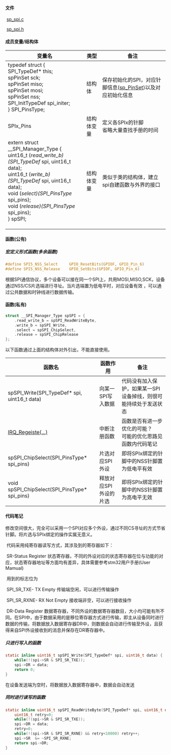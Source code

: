 



#### 文件

​	[sp_spi.c](../SPLib/BSP/sp_spi.c)

​	[sp_spi.h](../SPLib/BSP/sp_spi.c)

#### 成员变量/结构体

| 变量名                                                       | 类型       | 备注                                                         |
| ------------------------------------------------------------ | ---------- | ------------------------------------------------------------ |
| typedef struct {<br/>    SPI_TypeDef*        this;<br/>    spPinSet            sck;<br/>    spPinSet            miso;<br/>    spPinSet            mosi;<br/>    spPinSet            nss;<br/>    SPI_InitTypeDef     spi_initer;<br/>} SPI_PinsType; | 结构体     | 保存初始化的SPI，对应针脚信息([sp_PinSet](../SPLib/BSP/sp_gpio.h))以及对应初始化信息 |
| SPIx_Pins                                                    | 结构体变量 | 定义各SPIx的针脚<br />省略大量查找手册的时间                 |
| extern struct __SPI_Manager_Type {<br/>    uint16_t (*read_write_b)(SPI_TypeDef* spi, uint16_t data);<br/>    uint16_t (*write_b)(SPI_TypeDef* spi, uint16_t data);<br/>    void     (*select)(SPI_PinsType* spi_pins);<br/>    void     (*release)(SPI_PinsType* spi_pins);<br/>} spSPI; | 结构体变量 | 类似于类的结构体，建立spi自建函数与外界的接口                |
|                                                              |            |                                                              |
|                                                              |            |                                                              |
|                                                              |            |                                                              |

#### 函数(公有)

##### 宏定义形式函数(多余函数)

```c
#define SPI5_NSS_Select     GPIO_ResetBits(GPIOF, GPIO_Pin_6)
#define SPI5_NSS_Release    GPIO_SetBits(GPIOF, GPIO_Pin_6)
```

根据SPI通信协议，多个设备可以接在同一个SPI上，共用MOSI,MISO,SCK，设备通过NSS/CS片选端进行寻址。当片选端置为低电平时，对应设备有效 ，可以通过公共数据和时钟线进行数据传输。

#### 函数(私有)

```c
struct __SPI_Manager_Type spSPI = {
    .read_write_b = spSPI_ReadWriteByte,
    .write_b = spSPI_Write,
    .select = spSPI_ChipSelect,
    .release = spSPI_ChipRelease
};
```

以下函数通过上面的结构体对外引出，不能直接使用。

| 函数名                                             | 函数作用              | 备注                                                         |
| -------------------------------------------------- | --------------------- | ------------------------------------------------------------ |
| spSPI_Write(SPI_TypeDef* spi, uint16_t data)       | 向某一SPI写入数据     | 代码没有加入保护，如果某一SPI设备掉线，则很可能持续处于发送状态 |
| [IRQ_Regeiste(...)](./sp_irq/IRQ_Regeiste(...).md) | 中断注册函数          | 函数是否有进一步优化的可能？<br />可能的优化思路见函数内代码笔记 |
| spSPI_ChipSelect(SPI_PinsType* spi_pins)           | 片选对应SPI外设       | 即将SPIx绑定的针脚中的NSS针脚置为低电平有效                  |
| void spSPI_ChipSelect(SPI_PinsType* spi_pins)      | 释放对应SPI外设的片选 | 即将SPIx绑定的针脚中的NSS针脚置为高电平无效                  |

#### 代码笔记

​	修改空间很大，完全可以采用一个SPI对应多个外设，通过不同CS寻址的方式节省针脚。将片选与SPIx绑定的操作实属无意义。

​	代码采用纯寄存器读写方式，其涉及到的寄存器如下：

​	SR-Status Register 状态寄存器，不同的外设对应的状态寄存器在位与功能的对应，状态寄存器地址等方面均有差异，具体需要参考stm32用户手册(User Mamual)

​		用到的标志位为

​			SPI_SR_TXE- TX Empty 传输端空闲，可以进行传输操作

​			SPI_SR_RXNE- RX Not Empty 接收端非空，可以进行接收操作

​	DR-Data Register 数据寄存器，不同外设的数据寄存器数目，大小均可能有所不同。在SPI中，由于数据采用的是移位寄存器方式进行传输，即主从设备同时进行数据的传输，将数据放入数据寄存器DR中，则数据会自动进行传输至外设，且获得来自SPI外设接收到的消息并保存在DR寄存器中。

##### 只进行写入的函数

```c
static inline uint16_t spSPI_Write(SPI_TypeDef* spi, uint16_t data) {
    while(!(spi->SR & SPI_SR_TXE));
    spi->DR = data;
    return 0;
}
```

在设备发送端为空时，将数据放入数据寄存器中，数据会自动发送

##### 同时进行读写的函数

```c
static inline uint16_t spSPI_ReadWriteByte(SPI_TypeDef* spi, uint16_t data) {
    uint16_t retry=0;
    while(!(spi->SR & SPI_SR_TXE));
    spi->DR = data;
    retry=0;
    while(!(spi->SR & SPI_SR_RXNE) && retry<10000) retry++;
    spi->SR  &= ~SPI_SR_RXNE;
    return spi->DR;
}
```

